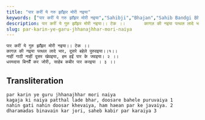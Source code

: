 ```yaml
---
title: "पार करीं ये गरु झाँझर मोरी नइया"
keywords: ["पार करीं ये गरु झाँझर मोरी नइया","Sahibji","Bhajan","Sahib Bandgi Bhajan","Sant Kabir Bhajan","bhajan lyrics","साहिब बंदगी भजन","भजन"]
description: पार करीं ये गुरु झाँझर मोरी नइया।। टेक ।।       कागज़ की नइया पत्थल लादे भार, दूसरे बहेले पुरुवइया।।१।।       नाहीं गाठी नाहीं दूसर खेवइया, हम हईं प
slug: par-karin-ye-garu-jhhanajhhar-mori-naiya
---
```


  
    पार करीं ये गुरु झाँझर मोरी नइया।। टेक ।।  
    कागज़ की नइया पत्थल लादे भार, दूसरे बहेले पुरुवइया।।१।।  
    नाहीं गाठी नाहीं दूसर खेवइया, हम हईं पार के जवइया। २ ।।  
    धरमदास बिनवैँ कर जोरी, साहेब कबीर पार करइया । ३ ।।  


## Transliteration

  
    par karin ye guru jhhanajhhar mori naiya     
    kagaja ki naiya patthal lade bhar, doosare bahele puruvaiya 1   
    nahin gati nahin doosar khevaiya, ham haean par ke javaiya. 2    
    dharamadas binavain kar jori, saheb kabir par karaiya 3    

  